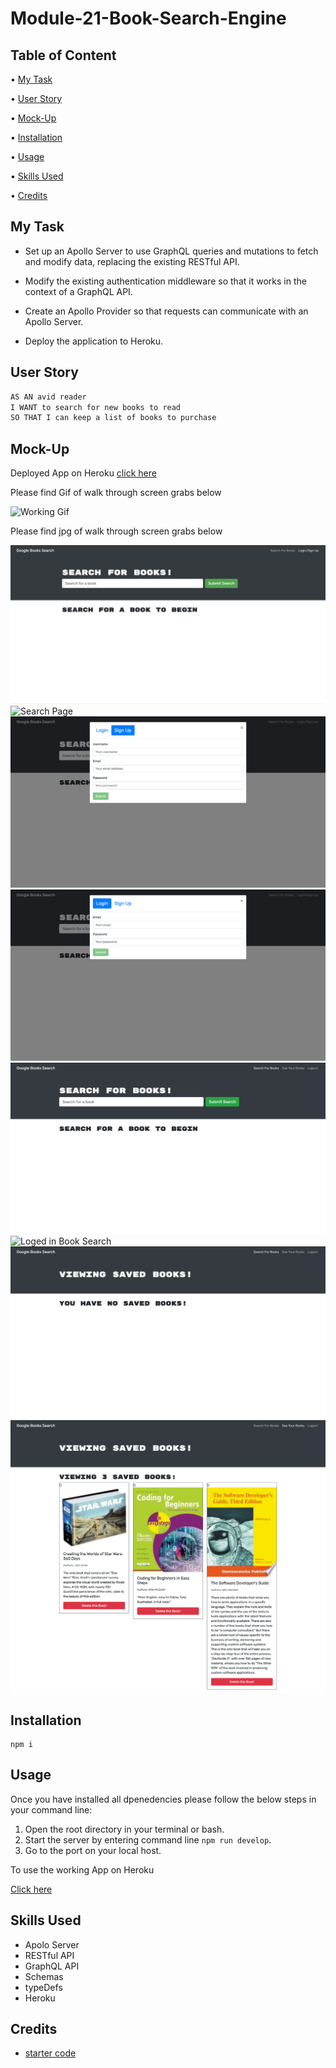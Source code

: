 # Module-21-Book-Search-Engine

## Table of Content

• [My Task](#my-task)

• [User Story](#user-story)

• [Mock-Up](#mock-up)

• [Installation](#installation)

• [Usage](#usage)

• [Skills Used](#skills-used)

• [Credits](#credits)

## My Task

- Set up an Apollo Server to use GraphQL queries and mutations to fetch and modify data, replacing the existing RESTful API.

- Modify the existing authentication middleware so that it works in the context of a GraphQL API.

- Create an Apollo Provider so that requests can communicate with an Apollo Server.

- Deploy the application to Heroku.

## User Story

```md
AS AN avid reader
I WANT to search for new books to read
SO THAT I can keep a list of books to purchase
```

## Mock-Up

Deployed App on Heroku [click here](https://cn-book-search-engine.herokuapp.com/)

Please find Gif of walk through screen grabs below

![Working Gif](./assets/Google%20Book%20Search.gif)

Please find jpg of walk through screen grabs below

![Landing Page](./assets/Landing%20Page.png)
![Search Page](./assets/Guest%20Book%20Search%20Page.png)
![Sign up Page](./assets/Sign%20Up%20Page.png)
![Login Page](./assets/Log%20In%20Page.png)
![Loged in Landing Page](./assets/Logged%20In%20Landing%20Page.png)
![Loged in Book Search](./assets/Logged%20In%20Book%20Search.png)
![Loged in No Saved Books Page](./assets/Logged%20In%20No%20Saved%20Books.png)
![Loged in Saved Books Page](./assets/Logged%20In%20Saved%20Books.png)

## Installation

```
npm i

```

## Usage

Once you have installed all dpenedencies please follow the below steps in your command line:

1. Open the root directory in your terminal or bash.
2. Start the server by entering command line `npm run develop`.
3. Go to the port on your local host.

To use the working App on Heroku

[Click here](https://cn-book-search-engine.herokuapp.com/)

## Skills Used

- Apolo Server
- RESTful API
- GraphQL API
- Schemas
- typeDefs
- Heroku

## Credits

- [starter code](https://github.com/coding-boot-camp/solid-broccoli)
